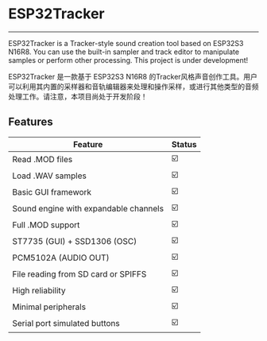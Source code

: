 # ESP32Tracker

---

ESP32Tracker is a Tracker-style sound creation tool based on ESP32S3 N16R8. You can use the built-in sampler and track editor to manipulate samples or perform other processing. This project is under development!  

ESP32Tracker 是一款基于 ESP32S3 N16R8 的Tracker风格声音创作工具。用户可以利用其内置的采样器和音轨编辑器来处理和操作采样，或进行其他类型的音频处理工作。请注意，本项目尚处于开发阶段！

## Features

| Feature                           | Status |
|-----------------------------------|--------|
| Read .MOD files                   | ☑️     |
| Load .WAV samples                 | ☑️     |
| Basic GUI framework               | ☑️     |
| Sound engine with expandable channels | ☑️     |
| Full .MOD support                 | ☑️     |
| ST7735 (GUI) + SSD1306 (OSC)     | ☑️     |
| PCM5102A (AUDIO OUT)              | ☑️     |
| File reading from SD card or SPIFFS | ☑️     |
| High reliability                  | ☑️     |
| Minimal peripherals               | ☑️     |
| Serial port simulated buttons     | ☑️     |
